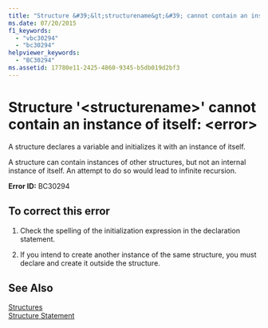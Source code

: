 ```yaml
---
title: "Structure &#39;&lt;structurename&gt;&#39; cannot contain an instance of itself: &lt;error&gt;"
ms.date: 07/20/2015
f1_keywords: 
  - "vbc30294"
  - "bc30294"
helpviewer_keywords: 
  - "BC30294"
ms.assetid: 17780e11-2425-4860-9345-b5db019d2bf3
---
```

# Structure &#39;&lt;structurename&gt;&#39; cannot contain an instance of itself: &lt;error&gt;
A structure declares a variable and initializes it with an instance of itself.  
  
 A structure can contain instances of other structures, but not an internal instance of itself. An attempt to do so would lead to infinite recursion.  
  
 **Error ID:** BC30294  
  
## To correct this error  
  
1. Check the spelling of the initialization expression in the declaration statement.  
  
2. If you intend to create another instance of the same structure, you must declare and create it outside the structure.  
  
## See Also  
 [Structures](../../visual-basic/programming-guide/language-features/data-types/structures.md)  
 [Structure Statement](../../visual-basic/language-reference/statements/structure-statement.md)
